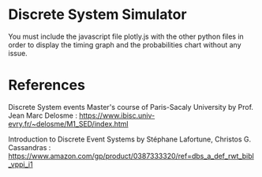 # Discrete System Simulator
You must include the javascript file plotly.js with the other python files in order to display the timing graph and the probabilities chart without any issue. 

# References 
Discrete System events Master's course of Paris-Sacaly University by Prof. Jean Marc Delosme : https://www.ibisc.univ-evry.fr/~delosme/M1_SED/index.html 

Introduction to Discrete Event Systems by  Stéphane Lafortune, Christos G. Cassandras : https://www.amazon.com/gp/product/0387333320/ref=dbs_a_def_rwt_bibl_vppi_i1 
